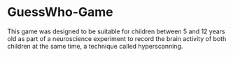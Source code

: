 # GuessWho-Game

This game was designed to be suitable for children between 5 and 12 years old as part of a neuroscience experiment to record the brain activity of both children at the same time, a technique called hyperscanning.
